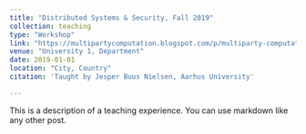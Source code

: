 ```yaml
---
title: "Distributed Systems & Security, Fall 2019"
collection: teaching
type: "Workshop"
link: "https://multipartycomputation.blogspot.com/p/multiparty-computation.html"
venue: "University 1, Department"
date: 2019-01-01
location: "City, Country"
citation: 'Taught by Jesper Buus Nielsen, Aarhus University'

---
```


This is a description of a teaching experience. You can use markdown like any other post.


